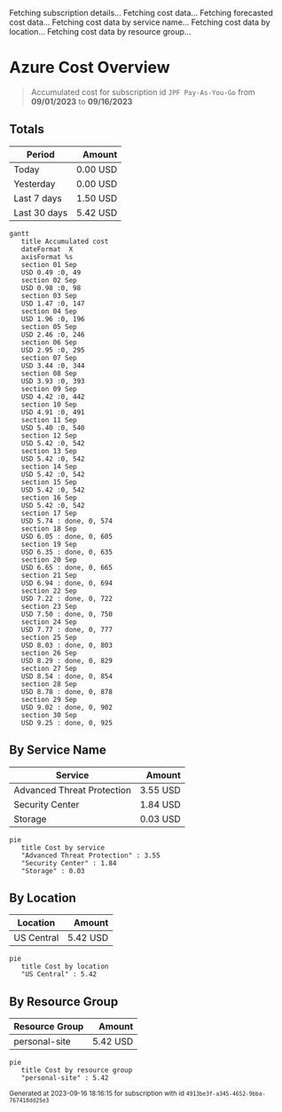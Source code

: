 Fetching subscription details...
Fetching cost data...
Fetching forecasted cost data...
Fetching cost data by service name...
Fetching cost data by location...
Fetching cost data by resource group...
# Azure Cost Overview

> Accumulated cost for subscription id `JPF Pay-As-You-Go` from **09/01/2023** to **09/16/2023**

## Totals

|Period|Amount|
|---|---:|
|Today|0.00 USD|
|Yesterday|0.00 USD|
|Last 7 days|1.50 USD|
|Last 30 days|5.42 USD|

```mermaid
gantt
   title Accumulated cost
   dateFormat  X
   axisFormat %s
   section 01 Sep
   USD 0.49 :0, 49
   section 02 Sep
   USD 0.98 :0, 98
   section 03 Sep
   USD 1.47 :0, 147
   section 04 Sep
   USD 1.96 :0, 196
   section 05 Sep
   USD 2.46 :0, 246
   section 06 Sep
   USD 2.95 :0, 295
   section 07 Sep
   USD 3.44 :0, 344
   section 08 Sep
   USD 3.93 :0, 393
   section 09 Sep
   USD 4.42 :0, 442
   section 10 Sep
   USD 4.91 :0, 491
   section 11 Sep
   USD 5.40 :0, 540
   section 12 Sep
   USD 5.42 :0, 542
   section 13 Sep
   USD 5.42 :0, 542
   section 14 Sep
   USD 5.42 :0, 542
   section 15 Sep
   USD 5.42 :0, 542
   section 16 Sep
   USD 5.42 :0, 542
   section 17 Sep
   USD 5.74 : done, 0, 574
   section 18 Sep
   USD 6.05 : done, 0, 605
   section 19 Sep
   USD 6.35 : done, 0, 635
   section 20 Sep
   USD 6.65 : done, 0, 665
   section 21 Sep
   USD 6.94 : done, 0, 694
   section 22 Sep
   USD 7.22 : done, 0, 722
   section 23 Sep
   USD 7.50 : done, 0, 750
   section 24 Sep
   USD 7.77 : done, 0, 777
   section 25 Sep
   USD 8.03 : done, 0, 803
   section 26 Sep
   USD 8.29 : done, 0, 829
   section 27 Sep
   USD 8.54 : done, 0, 854
   section 28 Sep
   USD 8.78 : done, 0, 878
   section 29 Sep
   USD 9.02 : done, 0, 902
   section 30 Sep
   USD 9.25 : done, 0, 925
```

## By Service Name

|Service|Amount|
|---|---:|
|Advanced Threat Protection|3.55 USD|
|Security Center|1.84 USD|
|Storage|0.03 USD|

```mermaid
pie
   title Cost by service
   "Advanced Threat Protection" : 3.55
   "Security Center" : 1.84
   "Storage" : 0.03
```

## By Location

|Location|Amount|
|---|---:|
|US Central|5.42 USD|

```mermaid
pie
   title Cost by location
   "US Central" : 5.42
```

## By Resource Group

|Resource Group|Amount|
|---|---:|
|personal-site|5.42 USD|

```mermaid
pie
   title Cost by resource group
   "personal-site" : 5.42
```

<sup>Generated at 2023-09-16 18:16:15 for subscription with id `4913be3f-a345-4652-9bba-767418dd25e3`</sup>
